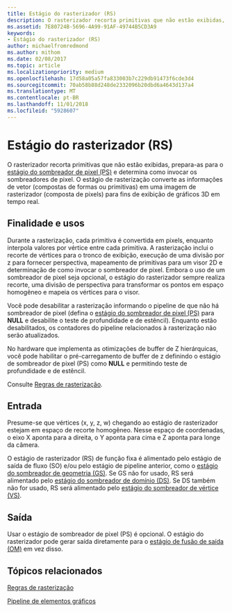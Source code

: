 ```yaml
---
title: Estágio do rasterizador (RS)
description: O rasterizador recorta primitivas que não estão exibidas, prepara-as para o estágio do sombreador de pixel (PS) e determina como invocar os sombreadores de pixel.
ms.assetid: 7E80724B-5696-4A99-91AF-49744B5CD3A9
keywords:
- Estágio do rasterizador (RS)
author: michaelfromredmond
ms.author: mithom
ms.date: 02/08/2017
ms.topic: article
ms.localizationpriority: medium
ms.openlocfilehash: 17d58a05a57fa833003b7c229db91473f6cde3d4
ms.sourcegitcommit: 70ab58b88d248de2332096b20dbd6a4643d137a4
ms.translationtype: MT
ms.contentlocale: pt-BR
ms.lasthandoff: 11/01/2018
ms.locfileid: "5928607"
---
```

# <a name="rasterizer-rs-stage"></a>Estágio do rasterizador (RS)


O rasterizador recorta primitivas que não estão exibidas, prepara-as para o [estágio do sombreador de pixel (PS)](pixel-shader-stage--ps-.md) e determina como invocar os sombreadores de pixel. O estágio de rasterização converte as informações de vetor (compostas de formas ou primitivas) em uma imagem de rasterizador (composta de pixels) para fins de exibição de gráficos 3D em tempo real.

## <a name="span-idpurposeandusesspanspan-idpurposeandusesspanspan-idpurposeandusesspanpurpose-and-uses"></a><span id="Purpose_and_uses"></span><span id="purpose_and_uses"></span><span id="PURPOSE_AND_USES"></span>Finalidade e usos


Durante a rasterização, cada primitiva é convertida em pixels, enquanto interpola valores por vértice entre cada primitiva. A rasterização inclui o recorte de vértices para o tronco de exibição, execução de uma divisão por z para fornecer perspectiva, mapeamento de primitivas para um visor 2D e determinação de como invocar o sombreador de pixel. Embora o uso de um sombreador de pixel seja opcional, o estágio do rasterizador sempre realiza recorte, uma divisão de perspectiva para transformar os pontos em espaço homogêneo e mapeia os vértices para o visor.

Você pode desabilitar a rasterização informando o pipeline de que não há sombreador de pixel (defina o [estágio do sombreador de pixel (PS)](pixel-shader-stage--ps-.md) para **NULL** e desabilite o teste de profundidade e de estêncil). Enquanto estão desabilitados, os contadores do pipeline relacionados à rasterização não serão atualizados.

No hardware que implementa as otimizações de buffer de Z hierárquicas, você pode habilitar o pré-carregamento de buffer de z definindo o estágio de sombreador de pixel (PS) como **NULL** e permitindo teste de profundidade e de estêncil.

Consulte [Regras de rasterização](rasterization-rules.md).

## <a name="span-idinputspanspan-idinputspanspan-idinputspaninput"></a><span id="Input"></span><span id="input"></span><span id="INPUT"></span>Entrada


Presume-se que vértices (x, y, z, w) chegando ao estágio de rasterizador estejam em espaço de recorte homogêneo. Nesse espaço de coordenadas, o eixo X aponta para a direita, o Y aponta para cima e Z aponta para longe da câmera.

O estágio de rasterizador (RS) de função fixa é alimentado pelo estágio de saída de fluxo (SO) e/ou pelo estágio de pipeline anterior, como o [estágio do sombreador de geometria (GS)](geometry-shader-stage--gs-.md). Se GS não for usado, RS será alimentado pelo [estágio do sombreador de domínio (DS)](domain-shader-stage--ds-.md). Se DS também não for usado, RS será alimentado pelo [estágio do sombreador de vértice (VS)](vertex-shader-stage--vs-.md).

## <a name="span-idoutputspanspan-idoutputspanspan-idoutputspanoutput"></a><span id="Output"></span><span id="output"></span><span id="OUTPUT"></span>Saída


Usar o estágio de sombreador de pixel (PS) é opcional. O estágio do rasterizador pode gerar saída diretamente para o [estágio de fusão de saída (OM)](output-merger-stage--om-.md) em vez disso.

## <a name="span-idrelated-topicsspanrelated-topics"></a><span id="related-topics"></span>Tópicos relacionados


[Regras de rasterização](rasterization-rules.md)

[Pipeline de elementos gráficos](graphics-pipeline.md)

 

 




